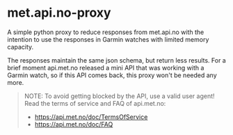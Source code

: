 # met.api.no-proxy
A simple python proxy to reduce responses from met.api.no with the intention to use
the responses in Garmin watches with limited memory capacity.

The responses maintain the same json schema, but return less results. For a brief
moment api.met.no released a mini API that was working with a Garmin watch, so if
this API comes back, this proxy won't be needed any more.

> NOTE: To avoid getting blocked by the API, use a valid user agent!
> Read the terms of service and FAQ of api.met.no:
> - https://api.met.no/doc/TermsOfService
> - https://api.met.no/doc/FAQ

